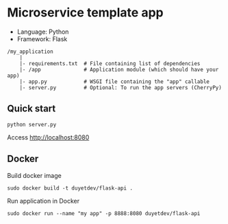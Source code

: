 # Microservice template app

* Language: Python
* Framework: Flask

```
/my_application
    |
    |- requirements.txt  # File containing list of dependencies
    |- /app              # Application module (which should have your app)
    |- app.py            # WSGI file containing the "app" callable
    |- server.py         # Optional: To run the app servers (CherryPy)
```


## Quick start 

```
python server.py
```
Access [http://localhost:8080](http://localhost:8080)

## Docker 

Build docker image

```
sudo docker build -t duyetdev/flask-api .
```

Run application in Docker 

```
sudo docker run --name "my app" -p 8888:8080 duyetdev/flask-api
```